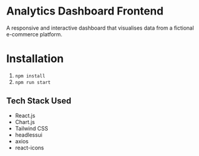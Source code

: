 # Analytics Dashboard Frontend

A responsive and interactive dashboard that visualises data from a fictional e-commerce
platform.

# Installation

 1. `npm install`
 2. `npm run start`

## Tech Stack Used

- React.js
- Chart.js
- Tailwind CSS
- headlessui
- axios
- react-icons

